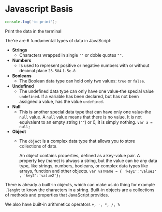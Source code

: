 # Javascript Basis



```javascript
console.log('to print');
```

Print the data in the terminal



The're are 6 fundamental types of data in JavaScript:

* **Strings**
  * Characters wrapped in single `''` or doble quotes `""`.
* **Numbers**
  * Is used to represent positive or negative numbers with or without decimal place `23.584` `1.5e-8`
* **Booleans**
  * The Boolean data type can hold only two values: `true` or `false`.
* **Undefined**
  * The undefined data type can only have one value-the special value `undefined`. If a variable has been declared, but has not been assigned a value, has the value `undefined`.
* **Null**
  * This is another special data type that can have only one value-the `null` value. A `null` value means that there is no value. It is not equivalent to an empty string \(`""`\) or 0, it is simply nothing. `var a = null;`
* **Object**
  * The `object` is a complex data type that allows you to store collections of data.

    An object contains properties, defined as a key-value pair. A property key \(name\) is always a string, but the value can be any data type, like strings, numbers, booleans, or complex data types like arrays, function and other objects. `var varName = { 'key1':'value1' , 'key2':'value2'};`

There is already a built-in objects, which can make us do thing for example `.lenght` to know the characters in a string. Built-in objects are a collections of methods and properties that JavaScript  provides.

We also have built-in arithmetics operators `+, -, *, /, %`





